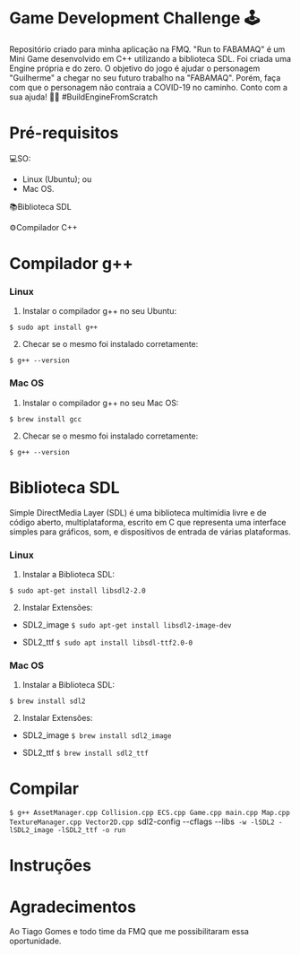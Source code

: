# Game Development Challenge 🕹
Repositório criado para minha aplicação na FMQ. 
"Run to FABAMAQ" é um Mini Game desenvolvido em C++ utilizando a biblioteca SDL. Foi criada uma Engine própria e do zero.
O objetivo do jogo é ajudar o personagem "Guilherme" a chegar no seu futuro trabalho na "FABAMAQ". Porém, faça com que o personagem não contraia a COVID-19 no caminho. 
Conto com a sua ajuda! 👨‍💻 #BuildEngineFromScratch

# Pré-requisitos

💻SO:
  - Linux (Ubuntu);
  ou
  - Mac OS.

📚Biblioteca SDL

⚙Compilador C++

# Compilador g++
### Linux
1. Instalar o compilador g++ no seu Ubuntu:

`$ sudo apt install g++`
  
2. Checar se o mesmo foi instalado corretamente:

`$ g++ --version`

### Mac OS
1. Instalar o compilador g++ no seu Mac OS:

`$ brew install gcc`
  
2. Checar se o mesmo foi instalado corretamente:

`$ g++ --version`

# Biblioteca SDL
Simple DirectMedia Layer (SDL) é uma biblioteca multimídia livre e de código aberto, multiplataforma, escrito em C que representa uma interface simples para gráficos, som, e dispositivos de entrada de várias plataformas. 
### Linux
1. Instalar a Biblioteca SDL:

`$ sudo apt-get install libsdl2-2.0`

2. Instalar Extensões:

- SDL2_image
`$ sudo apt-get install libsdl2-image-dev`

- SDL2_ttf
`$ sudo apt install libsdl-ttf2.0-0 `

### Mac OS
1. Instalar a Biblioteca SDL:

`$ brew install sdl2`

2. Instalar Extensões:

- SDL2_image
`$ brew install sdl2_image`

- SDL2_ttf
`$ brew install sdl2_ttf `

# Compilar

`$ g++ AssetManager.cpp Collision.cpp ECS.cpp Game.cpp main.cpp Map.cpp TextureManager.cpp Vector2D.cpp `sdl2-config --cflags --libs` -w -lSDL2 -lSDL2_image -lSDL2_ttf -o run`

# Instruções


# Agradecimentos
Ao Tiago Gomes e todo time da FMQ que me possibilitaram essa oportunidade.
